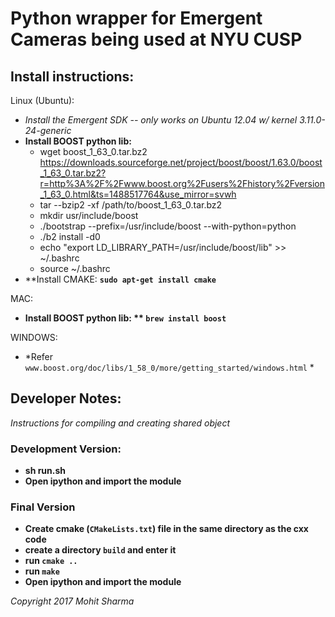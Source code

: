 # Python wrapper for Emergent Cameras being used at NYU CUSP


## Install instructions:
Linux (Ubuntu):
- *Install the Emergent SDK -- only works on Ubuntu 12.04 w/ kernel 3.11.0-24-generic*
- **Install BOOST python lib:**
  - wget boost_1_63_0.tar.bz2 https://downloads.sourceforge.net/project/boost/boost/1.63.0/boost_1_63_0.tar.bz2?r=http%3A%2F%2Fwww.boost.org%2Fusers%2Fhistory%2Fversion_1_63_0.html&ts=1488517764&use_mirror=svwh
  - tar --bzip2 -xf /path/to/boost_1_63_0.tar.bz2
  - mkdir usr/include/boost
  - ./bootstrap --prefix=/usr/include/boost --with-python=python
  - ./b2 install -d0
  - echo "export LD_LIBRARY_PATH=/usr/include/boost/lib" >> ~/.bashrc
  - source ~/.bashrc
- **Install CMAKE: **`sudo apt-get install cmake`**

MAC:
- **Install BOOST python lib: ** `brew install boost`**

WINDOWS:
- *Refer `www.boost.org/doc/libs/1_58_0/more/getting_started/windows.html` *

## Developer Notes:
*Instructions for compiling and creating shared object*

### Development Version:
- **sh run.sh**
- **Open ipython and import the module**

### Final Version
- **Create cmake (`CMakeLists.txt`) file in the same directory as the cxx code**
- **create a directory `build` and enter it**
- **run `cmake ..`**
- **run `make`**
- **Open ipython and import the module**

*Copyright 2017 Mohit Sharma*
